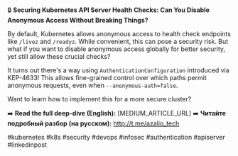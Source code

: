 🔒 **Securing Kubernetes API Server Health Checks: Can You Disable Anonymous Access Without Breaking Things?**

By default, Kubernetes allows anonymous access to health check endpoints like `/livez` and `/readyz`. While convenient, this can pose a security risk. But what if you want to disable anonymous access globally for better security, yet still allow these crucial checks?

It turns out there's a way using `AuthenticationConfiguration` introduced via KEP-4633! This allows fine-grained control over which paths permit anonymous requests, even when `--anonymous-auth=false`.

Want to learn how to implement this for a more secure cluster?

➡️ **Read the full deep-dive (English):** [MEDIUM_ARTICLE_URL]
➡️ **Читайте подробный разбор (на русском):** http://t.me/azalio_tech

#kubernetes #k8s #security #devops #infosec #authentication #apiserver #linkedinpost